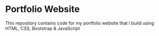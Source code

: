 # Portfolio Website
This repository contains code for my portfolio website that I build using HTML, CSS, Bootstrap & JavaScript
